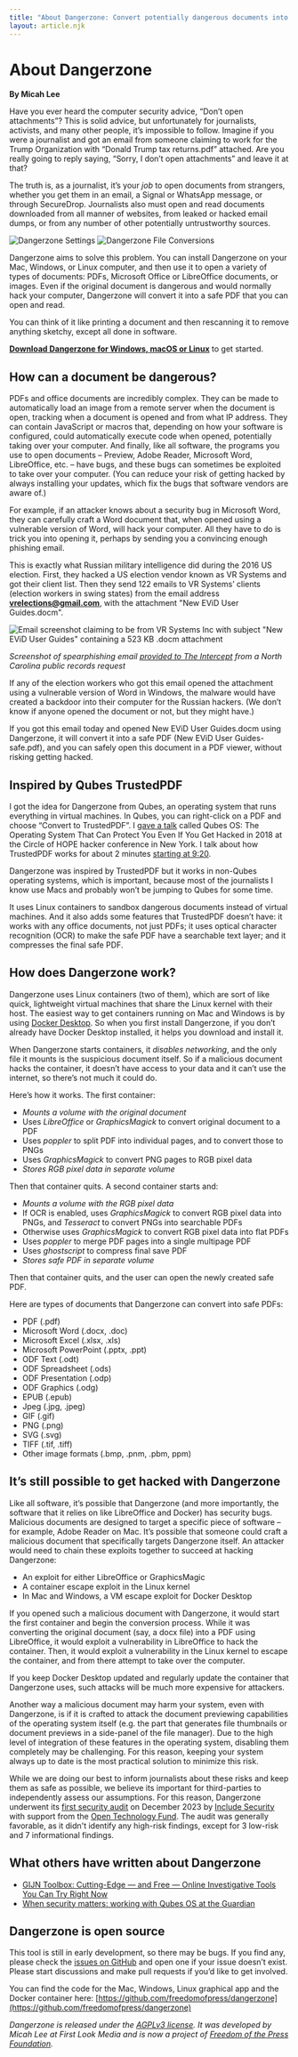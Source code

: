 ```yaml
---
title: "About Dangerzone: Convert potentially dangerous documents into safe PDFs"
layout: article.njk
---
```


About Dangerzone
================

**By Micah Lee**

Have you ever heard the computer security advice, “Don’t open attachments”? This is solid advice, but unfortunately for journalists, activists, and many other people, it’s impossible to follow. Imagine if you were a journalist and got an email from someone claiming to work for the Trump Organization with “Donald Trump tax returns.pdf” attached. Are you really going to reply saying, “Sorry, I don’t open attachments” and leave it at that?

The truth is, as a journalist, it’s your _job_ to open documents from strangers, whether you get them in an email, a Signal or WhatsApp message, or through SecureDrop. Journalists also must open and read documents downloaded from all manner of websites, from leaked or hacked email dumps, or from any number of other potentially untrustworthy sources.

<div class="screenshots">
  <img class="adjacent" src="/assets/img/screenshot-settings.png" alt="Dangerzone Settings">
  <img class="adjacent" src="/assets/img/screenshot-conversions.png" alt="Dangerzone File Conversions">
</div>

Dangerzone aims to solve this problem. You can install Dangerzone on your Mac, Windows, or Linux computer, and then use it to open a variety of types of documents: PDFs, Microsoft Office or LibreOffice documents, or images. Even if the original document is dangerous and would normally hack your computer, Dangerzone will convert it into a safe PDF that you can open and read.

You can think of it like printing a document and then rescanning it to remove anything sketchy, except all done in software.

**[Download Dangerzone for Windows, macOS or Linux](/#downloads)** to get started.

How can a document be dangerous?
--------------------------------

PDFs and office documents are incredibly complex. They can be made to automatically load an image from a remote server when the document is open, tracking when a document is opened and from what IP address. They can contain JavaScript or macros that, depending on how your software is configured, could automatically execute code when opened, potentially taking over your computer. And finally, like all software, the programs you use to open documents – Preview, Adobe Reader, Microsoft Word, LibreOffice, etc. – have bugs, and these bugs can sometimes be exploited to take over your computer. (You can reduce your risk of getting hacked by always installing your updates, which fix the bugs that software vendors are aware of.)

For example, if an attacker knows about a security bug in Microsoft Word, they can carefully craft a Word document that, when opened using a vulnerable version of Word, will hack your computer. All they have to do is trick you into opening it, perhaps by sending you a convincing enough phishing email.

This is exactly what Russian military intelligence did during the 2016 US election. First, they hacked a US election vendor known as VR Systems and got their client list. Then they send 122 emails to VR Systems’ clients (election workers in swing states) from the email address **vrelections@gmail.com**, with the attachment "New EViD User Guides.docm".


![Email screenshot claiming to be from VR Systems Inc with subject "New EViD User Guides" containing a 523 KB .docm attachment](/assets/img/evid.jpg)

_Screenshot of spearphishing email [provided to The Intercept](https://theintercept.com/2018/06/01/election-hacking-voting-systems-email/) from a North Carolina public records request_

If any of the election workers who got this email opened the attachment using a vulnerable version of Word in Windows, the malware would have created a backdoor into their computer for the Russian hackers. (We don’t know if anyone opened the document or not, but they might have.)

If you got this email today and opened New EViD User Guides.docm using Dangerzone, it will convert it into a safe PDF (New EViD User Guides-safe.pdf), and you can safely open this document in a PDF viewer, without risking getting hacked.

Inspired by Qubes TrustedPDF
----------------------------

I got the idea for Dangerzone from Qubes, an operating system that runs everything in virtual machines. In Qubes, you can right-click on a PDF and choose “Convert to TrustedPDF”. I [gave a talk](https://www.youtube.com/watch?v=f4U8YbXKwog) called Qubes OS: The Operating System That Can Protect You Even If You Get Hacked in 2018 at the Circle of HOPE hacker conference in New York. I talk about how TrustedPDF works for about 2 minutes [starting at 9:20](https://youtu.be/f4U8YbXKwog?t=560).

Dangerzone was inspired by TrustedPDF but it works in non-Qubes operating systems, which is important, because most of the journalists I know use Macs and probably won’t be jumping to Qubes for some time.

It uses Linux containers to sandbox dangerous documents instead of virtual machines. And it also adds some features that TrustedPDF doesn’t have: it works with any office documents, not just PDFs; it uses optical character recognition (OCR) to make the safe PDF have a searchable text layer; and it compresses the final safe PDF.

How does Dangerzone work?
-------------------------

Dangerzone uses Linux containers (two of them), which are sort of like quick, lightweight virtual machines that share the Linux kernel with their host. The easiest way to get containers running on Mac and Windows is by using [Docker Desktop](https://www.docker.com/products/docker-desktop). So when you first install Dangerzone, if you don’t already have Docker Desktop installed, it helps you download and install it.

When Dangerzone starts containers, it _disables networking_, and the only file it mounts is the suspicious document itself. So if a malicious document hacks the container, it doesn’t have access to your data and it can’t use the internet, so there’s not much it could do.

Here’s how it works. The first container:

* _Mounts a volume with the original document_
* Uses _LibreOffice_ or _GraphicsMagick_ to convert original document to a PDF
* Uses _poppler_ to split PDF into individual pages, and to convert those to PNGs
* Uses _GraphicsMagick_ to convert PNG pages to RGB pixel data
* _Stores RGB pixel data in separate volume_

Then that container quits. A second container starts and:

* _Mounts a volume with the RGB pixel data_
* If OCR is enabled, uses _GraphicsMagick_ to convert RGB pixel data into PNGs, and _Tesseract_ to convert PNGs into searchable PDFs
* Otherwise uses _GraphicsMagick_ to convert RGB pixel data into flat PDFs
* Uses _poppler_ to merge PDF pages into a single multipage PDF
* Uses _ghostscript_ to compress final save PDF
* _Stores safe PDF in separate volume_

Then that container quits, and the user can open the newly created safe PDF.

Here are types of documents that Dangerzone can convert into safe PDFs:

* PDF (.pdf)
* Microsoft Word (.docx, .doc)
* Microsoft Excel (.xlsx, .xls)
* Microsoft PowerPoint (.pptx, .ppt)
* ODF Text (.odt)
* ODF Spreadsheet (.ods)
* ODF Presentation (.odp)
* ODF Graphics (.odg)
* EPUB (.epub)
* Jpeg (.jpg, .jpeg)
* GIF (.gif)
* PNG (.png)
* SVG (.svg)
* TIFF (.tif, .tiff)
* Other image formats (.bmp, .pnm, .pbm, ppm)

It’s still possible to get hacked with Dangerzone
-------------------------------------------------

Like all software, it’s possible that Dangerzone (and more importantly, the software that it relies on like LibreOffice and Docker) has security bugs. Malicious documents are designed to target a specific piece of software – for example, Adobe Reader on Mac. It’s possible that someone could craft a malicious document that specifically targets Dangerzone itself. An attacker would need to chain these exploits together to succeed at hacking Dangerzone:

* An exploit for either LibreOffice or GraphicsMagic
* A container escape exploit in the Linux kernel
* In Mac and Windows, a VM escape exploit for Docker Desktop

If you opened such a malicious document with Dangerzone, it would start the first container and begin the conversion process. While it was converting the original document (say, a docx file) into a PDF using LibreOffice, it would exploit a vulnerability in LibreOffice to hack the container. Then, it would exploit a vulnerability in the Linux kernel to escape the container, and from there attempt to take over the computer.

If you keep Docker Desktop updated and regularly update the container that Dangerzone uses, such attacks will be much more expensive for attackers.

Another way a malicious document may harm your system, even with Dangerzone, is if it is crafted to attack the document previewing capabilities of the operating system itself (e.g. the part that generates file thumbnails or document previews in a side-panel of the file manager). Due to the high level of integration of these features in the operating system, disabling them completely may be challenging. For this reason, keeping your system always up to date is the most practical solution to minimize this risk.

While we are doing our best to inform journalists about these risks and keep them as safe as possible, we believe its important for third-parties to independently assess our assumptions. For this reason, Dangerzone underwent its [first security audit](https://freedom.press/news/dangerzone-receives-favorable-audit)</a> on December 2023 by [Include Security](https://includesecurity.com/) with support from the [Open Technology Fund](https://www.opentech.fund/). The audit was generally favorable, as it didn't identify any high-risk findings, except for 3 low-risk and 7 informational findings.

What others have written about Dangerzone
-----------------------------------------

* [GIJN Toolbox: Cutting-Edge — and Free — Online Investigative Tools You Can Try Right Now](https://gijn.org/stories/cutting-edge-free-online-investigative-tools/)
* [When security matters: working with Qubes OS at the Guardian](https://www.theguardian.com/info/2024/apr/04/when-security-matters-working-with-qubes-os-at-the-guardian)

Dangerzone is open source
-------------------------

This tool is still in early development, so there may be bugs. If you find any, please check the [issues on GitHub](https://github.com/freedomofpress/dangerzone/issues) and open one if your issue doesn’t exist. Please start discussions and make pull requests if you’d like to get involved.

You can find the code for the Mac, Windows, Linux graphical app and the Docker container here: [https://github.com/freedomofpress/dangerzone](https://github.com/freedomofpress/dangerzone)

_Dangerzone is released under the [AGPLv3 license](https://www.gnu.org/licenses/agpl-3.0.en.html). It was developed by Micah Lee at First Look Media and is now a project of [Freedom of the Press Foundation](https://freedom.press/)._

</div>
</div>
